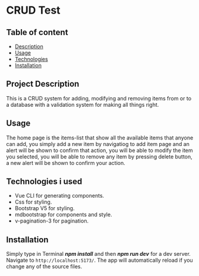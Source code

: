 # CRUD Test

## Table of content

- [Description](#project-description)
- [Usage](#usage)
- [Technologies](#technologies-i-used)
- [Installation](#installation)

## Project Description

This is a CRUD system for adding, modifying and removing items from or to a database with a validation system for making all things right.

## Usage

The home page is the items-list that show all the available items that anyone can add, you simply add a new item by navigatiog to add item page and an alert will be shown to confirm that action, you will be able to modify the item you selected, you will be able to remove any item by pressing delete button, a new alert will be shown to confirm your action.

## Technologies i used

- Vue CLI for generating components.
- Css for styling.
- Bootstrap V5 for styling.
- mdbootstrap for components and style.
- v-pagination-3 for pagination.

## Installation

Simply type in Terminal **_npm install_** and then **_npm run dev_** for a dev server. Navigate to `http://localhost:5173/`. The app will automatically reload if you change any of the source files.

